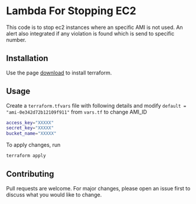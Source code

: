 # Lambda For Stopping EC2

This code is to stop ec2 instances where an specific AMI is not used. An alert also integrated if any violation is found which is send to specific number.

## Installation

Use the page  [download](https://www.terraform.io/downloads.html) to install terraform.


## Usage

Create a `terraform.tfvars` file with following details and modify `default = "ami-0e342d72b12109f911"` from `vars.tf` to change AMI_ID

```bash
access_key="XXXXX"
secret_key="XXXXX"
bucket_name="XXXXX"
```
To apply changes, run

```bash
terraform apply
```

## Contributing
Pull requests are welcome. For major changes, please open an issue first to discuss what you would like to change.


